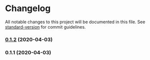 # Changelog

All notable changes to this project will be documented in this file. See [standard-version](https://github.com/conventional-changelog/standard-version) for commit guidelines.

### [0.1.2](https://github.com/woniu3821/vuecli4-template/compare/v0.1.1...v0.1.2) (2020-04-03)

### 0.1.1 (2020-04-03)
